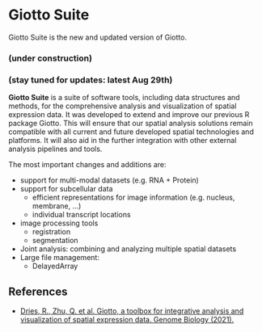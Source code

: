 
<!-- README.md is generated from README.Rmd. Please edit that file -->

<!-- This line is from RStudio -->

# Giotto Suite

Giotto Suite is the new and updated version of Giotto.

### (under construction)

### (stay tuned for updates: latest Aug 29th)

<!-- badges: start -->

<!-- badges: end -->

**Giotto Suite** is a suite of software tools, including data structures
and methods, for the comprehensive analysis and visualization of spatial
expression data. It was developed to extend and improve our previous R
package Giotto. This will ensure that our spatial analysis solutions
remain compatible with all current and future developed spatial
technologies and platforms. It will also aid in the further integration
with other external analysis pipelines and tools.

The most important changes and additions are:

  - support for multi-modal datasets (e.g. RNA + Protein)
  - support for subcellular data
      - efficient representations for image information (e.g. nucleus,
        membrane, …)  
      - individual transcript locations
  - image processing tools
      - registration  
      - segmentation  
  - Joint analysis: combining and analyzing multiple spatial datasets  
  - Large file management:
      - DelayedArray

## References

  - [Dries, R., Zhu, Q. et al. Giotto, a toolbox for integrative
    analysis and visualization of spatial expression data. Genome
    Biology
    (2021).](https://genomebiology.biomedcentral.com/articles/10.1186/s13059-021-02286-2)
